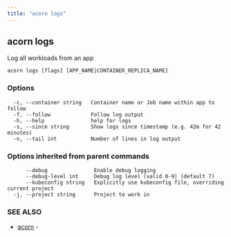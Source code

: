 ```yaml
---
title: "acorn logs"
---
```

## acorn logs

Log all workloads from an app

```
acorn logs [flags] [APP_NAME|CONTAINER_REPLICA_NAME]
```

### Options

```
  -c, --container string   Container name or Job name within app to follow
  -f, --follow             Follow log output
  -h, --help               help for logs
  -s, --since string       Show logs since timestamp (e.g. 42m for 42 minutes)
  -n, --tail int           Number of lines in log output
```

### Options inherited from parent commands

```
      --debug               Enable debug logging
      --debug-level int     Debug log level (valid 0-9) (default 7)
      --kubeconfig string   Explicitly use kubeconfig file, overriding current project
  -j, --project string      Project to work in
```

### SEE ALSO

* [acorn](acorn.md)	 - 

